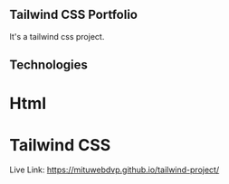 ## Tailwind CSS Portfolio

It's a tailwind css project.

## Technologies

# Html
# Tailwind CSS 

Live Link: https://mituwebdvp.github.io/tailwind-project/
